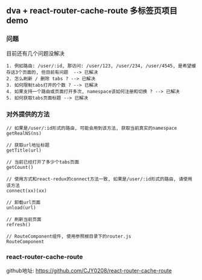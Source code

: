 ## dva + react-router-cache-route 多标签页项目demo

### 问题
目前还有几个问题没解决

```
1. 例如路由: /user/:id, 那访问: /user/123, /user/234, /user/4545, 是希望缓存这3个页面的, 但目前有问题  --> 已解决
2. 怎么刷新 / 删除 tabs ? --> 已解决
3. 如何限制tabs打开的个数 ? --> 已解决
4. 如果支持一个路由或页面打开多次, namespace该如何注册和切换 ? --> 已解决
5. 如何获取tabs页面标题 --> 已解决
```

### 对外提供的方法

```
// 如果是/user/:id形式的路由, 可能会用到该方法, 获取当前真实的namespace
getRealNS(ns)

// 获取url地址标题
getTitle(url)

// 当前已经打开了多少个tabs页面
getCount()

// 使用方式和react-redux的connect方法一致, 如果是/user/:id形式的路由, 请使用该方法
connect(xx)(xx)

// 卸载url页面
unload(url)

// 刷新当前页面
refresh()

// RouteComponent组件, 使用参照根目录下的router.js
RouteComponent

```

### react-router-cache-route

github地址: https://github.com/CJY0208/react-router-cache-route
